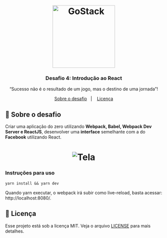 <h1 align="center">
    <img alt="GoStack" src="https://rocketseat-cdn.s3-sa-east-1.amazonaws.com/bootcamp-header.png" width="200px" />
</h1>

<h3 align="center">
  Desafio 4: Introdução ao React
</h3>

<p align="center">“Sucesso não é o resultado de um jogo, mas o destino de uma jornada”!</blockquote>

<p align="center">
  <a href="#rocket-sobre-o-desafio">Sobre o desafio</a>&nbsp;&nbsp;&nbsp;|&nbsp;&nbsp;&nbsp;
  <a href="#memo-licença">Licença</a>
</p>

## :rocket: Sobre o desafio

Criar uma aplicação do zero utilizando **Webpack, Babel, Webpack Dev Server e ReactJS**, desenvolver uma **interface** semelhante com a do **Facebook** utilizando React. 

<h1 align="center">
<img alt="Tela" src=""/>
</h1>

### Instruções para uso ###
```
yarn install && yarn dev
```
Quando yarn executar, o webpack irá subir como live-reload, basta acessar: http://localhost:8080/.

## :memo: Licença

Esse projeto está sob a licença MIT. Veja o arquivo [LICENSE](LICENSE.md) para mais detalhes.
